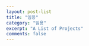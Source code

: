 ```yaml
---
layout: post-list
title: "임용"
category: "임용"
excerpt: "A List of Projects"
comments: false
---
```

